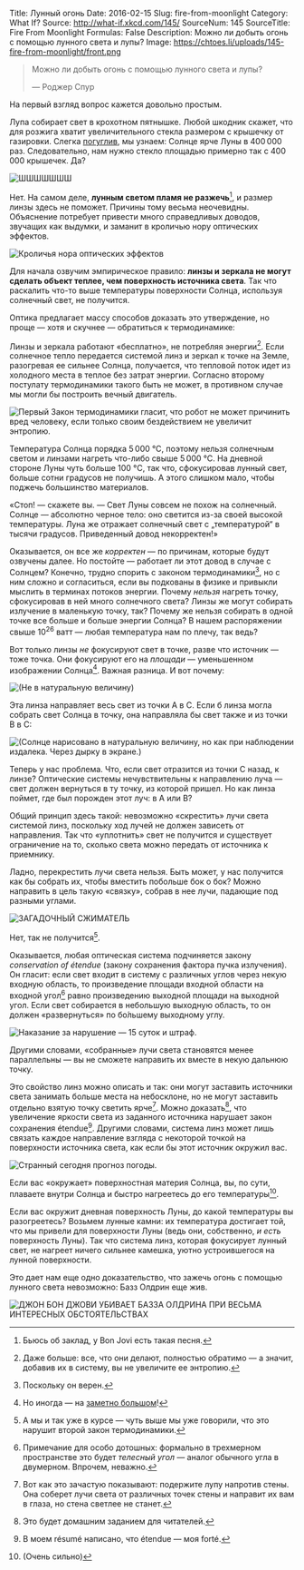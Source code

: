 Title: Лунный огонь
Date: 2016-02-15
Slug: fire-from-moonlight
Category: What If?
Source: http://what-if.xkcd.com/145/
SourceNum: 145
SourceTitle: Fire From Moonlight
Formulas: False
Description: Можно ли добыть огонь с помощью лунного света и лупы?
Image: https://chtoes.li/uploads/145-fire-from-moonlight/front.png

> Можно ли добыть огонь с помощью лунного света и лупы?
>
> — Роджер Спур

На первый взгляд вопрос кажется довольно простым.

Лупа собирает свет в крохотном пятнышке. Любой шкодник скажет, что для розжига хватит увеличительного стекла размером с крышечку от газировки. Слегка [погуглив][1], мы узнаем: Солнце ярче Луны в 400&thinsp;000 раз. Следовательно, нам нужно стекло площадью примерно так с 400&thinsp;000 крышечек. Да?

![](/uploads/145-fire-from-moonlight/wrong_ru.png "ШШШШШШШ")

Нет. На самом деле, **лунным светом пламя не разжечь**[^1], и размер линзы здесь не поможет. Причины тому весьма неочевидны. Объяснение потребует привести много справедливых доводов, звучащих как выдумки, и заманит в кроличью нору  оптических эффектов.

[^1]: Бьюсь об заклад, у Bon Jovi есть такая песня.

![](/uploads/145-fire-from-moonlight/rabbit.png "Кроличья нора оптических эффектов")

Для начала озвучим эмпирическое правило: **линзы и зеркала не могут сделать объект теплее, чем поверхность источника света**. Так что раскалить что-то выше температуры поверхности Солнца, используя солнечный свет, не получится.

Оптика предлагает массу способов доказать это утверждение, но проще&nbsp;— хотя и скучнее&nbsp;— обратиться к термодинамике:

Линзы и зеркала работают «бесплатно», не потребляя энергии[^2]. Если солнечное тепло передается системой линз и зеркал к точке на Земле, разогревая ее сильнее Солнца, получается, что тепловой поток идет из холодного места в теплое без затрат энергии. Согласно второму постулату термодинамики такого быть не может, в противном случае мы могли бы построить вечный двигатель.

[^2]: Даже больше: все, что они делают, полностью обратимо — а значит, добавив их в систему, вы не увеличите ее энтропию.

![](/uploads/145-fire-from-moonlight/wait_ru.png "Первый Закон термодинамики гласит, что робот не может причинить вред человеку, если только своим бездействием не увеличит энтропию.")

Температура Солнца порядка 5&thinsp;000&nbsp;°C, поэтому нельзя солнечным светом и линзами нагреть что-либо свыше 5&thinsp;000&nbsp;°C. На дневной стороне Луны чуть больше 100&nbsp;°C, так что, сфокусировав лунный свет, больше сотни градусов не получишь. А этого слишком мало, чтобы поджечь большинство материалов.

«Стоп! — скажете вы. — Свет Луны совсем не похож на солнечный. Солнце — абсолютно черное тело: оно светится из-за своей высокой температуры. Луна же отражает солнечный свет с „температурой“ в тысячи градусов. Приведенный довод некорректен!»

Оказывается, он все же *корректен*&nbsp;— по причинам, которые будут озвучены далее. Но постойте&nbsp;— работает ли этот довод в случае с Солнцем? Конечно, трудно спорить с законом термодинамики[^3], но с ним сложно и согласиться, если вы подкованы в физике и привыкли мыслить в терминах потоков энергии. Почему *нельзя* нагреть точку, сфокусировав в ней много солнечного света? Линзы же могут собирать излучение в маленькую точку, так? Почему же нельзя собирать в одной точке все больше и больше энергии Солнца? В нашем распоряжении свыше 10<sup>26</sup> ватт&nbsp;— любая температура нам по плечу, так ведь?

[^3]: Поскольку он верен.

Вот только линзы *не* фокусируют свет в точке, разве что источник&nbsp;— тоже точка. Они фокусируют его на *площади*&nbsp;— уменьшенном изображении Солнца[^4]. Важная разница. И вот почему:

[^4]: Но иногда — на [заметно большом][2]!

![](/uploads/145-fire-from-moonlight/atoc_ru.png "(Не в натуральную величину)")

Эта линза направляет весь свет из точки A в C. Если б линза могла собрать свет Солнца в точку, она направляла бы свет также и из точки B в C:

![](/uploads/145-fire-from-moonlight/atoc2_ru.png "(Солнце нарисовано в натуральную величину, но как при наблюдении издалека. Через дырку в экране.)")

Теперь у нас проблема. Что, если свет отразится из точки C назад, к линзе? Оптические системы нечувствительны к направлению луча — свет должен вернуться в ту точку, из которой пришел. Но как линза поймет, где был порожден этот луч: в A или B?

Общий принцип здесь такой: невозможно «скрестить» лучи света системой линз, поскольку ход лучей не должен зависеть от направления. Так что «уплотнить» свет не получится и существует ограничение на то, сколько света можно передать от источника к приемнику.

Ладно, перекрестить лучи света нельзя. Быть может, у нас получится как бы собрать их, чтобы вместить побольше бок о бок? Можно направить в цель такую «связку», собрав в нее лучи, падающие под разными углами.

![](/uploads/145-fire-from-moonlight/smoosh_ru.png "ЗАГАДОЧНЫЙ СЖИМАТЕЛЬ")

Нет, так не получится[^5].

[^5]: А мы и так уже в курсе&nbsp;— чуть выше мы уже говорили, что это нарушит второй закон термодинамики.

Оказывается, любая оптическая система подчиняется закону *conservation of étendue* (закону сохранения фактора пучка излучения). Он гласит: если свет входит в систему с различных углов через некую входную область, то произведение площади входной области на входной угол[^6] равно произведению выходной площади на выходной угол. Если свет собирается в небольшую выходную область, то он должен «развернуться» по бо́льшему выходному углу.

[^6]: Примечание для особо дотошных: формально в трехмерном пространстве это будет *телесный угол* — аналог обычного угла в двумерном. Впрочем, неважно.

![](/uploads/145-fire-from-moonlight/etendue_ru.png "Наказание за нарушение — 15 суток и штраф.")

Другими словами, «собранные» лучи света становятся менее параллельны — вы не сможете направить их вместе в некую дальнюю точку.

Это свойство линз можно описать и так: они могут заставить источники света занимать больше места на небосклоне, но не могут заставить отдельно взятую точку светить ярче[^7]. Можно доказать[^8], что увеличение яркости света из заданного источника нарушает закон сохранения étendue[^9]. Другими словами, система линз может лишь связать каждое направление взгляда с некоторой точкой на поверхности источника света, как если бы этот источник окружил вас.

[^7]: Вот как это зачастую показывают: подержите лупу напротив стены. Она соберет лучи света от различных точек стены и направит их вам в глаза, но стена светлее не станет.

[^8]: Это будет домашним заданием для читателей.

[^9]: В моем résumé написано, что étendue — моя forté.

![](/uploads/145-fire-from-moonlight/linesight_ru.png "Странный сегодня прогноз погоды.")

Если вас «окружает» поверхностная материя Солнца, вы, по сути, плаваете внутри Солнца и быстро нагреетесь до его температуры[^10].

[^10]: (Очень сильно)

Если вас окружит дневная поверхность Луны, до какой температуры вы разогреетесь? Возьмем лунные камни: их температура достигает той, что мы привели для поверхности Луны (ведь они, собственно, *и есть* поверхность Луны). Так что система линз, которая фокусирует лунный свет, не нагреет ничего сильнее камешка, уютно устроившегося на лунной поверхности.

Это дает нам еще одно доказательство, что зажечь огонь с помощью лунного света невозможно: Базз Олдрин еще жив.

![](/uploads/145-fire-from-moonlight/astronaut_ru.png "ДЖОН БОН ДЖОВИ УБИВАЕТ БАЗЗА ОЛДРИНА ПРИ ВЕСЬМА ИНТЕРЕСНЫХ ОБСТОЯТЕЛЬСТВАХ")

[1]: http://blogs.discovermagazine.com/badastronomy/2012/08/27/bafact-math-the-sun-is-400000-times-brighter-than-the-full-moon "Математика BAFact Math: Солнце ярче полной Луны в 400 000 раз (англ.) | Bad Astronomy"

[2]: https://www.google.com/search?tbm=isch&q=телескоп%20sunspotter "телескоп sunspotter | Поиск в Google"
